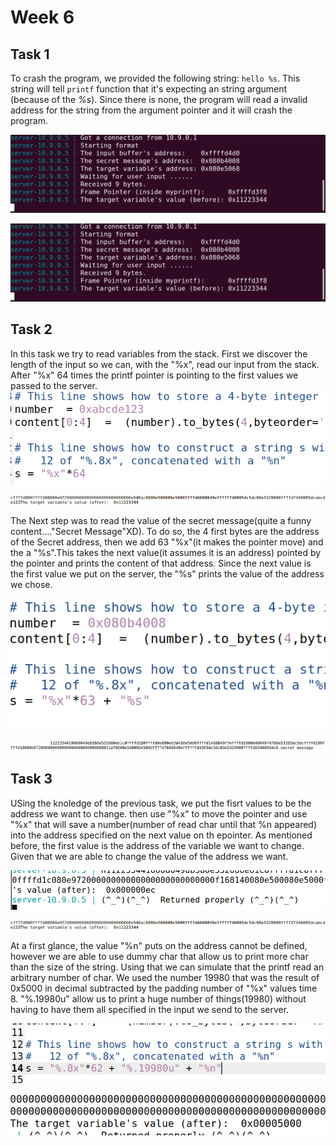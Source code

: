 # Week 6

## Task 1

To crash the program, we provided the following string: `hello %s`. This string will tell `printf` function that it's expecting an string argument (because of the *%s*). Since there is none, the program will read a invalid address for the string from the argument pointer and it will crash the program.

![Task1 Pic1](../Week6/img/task1_1.PNG)

![Task1 Pic1](../Week6/img/task1_1.PNG)


## Task 2
In this task we try to read variables from the stack. First we discover the length of the input so we can, with the "%x", read our input from the stack. After "%x" 64 times the printf pointer is pointing to the first values we passed to the server.
![Task2 Pic1](../Week6/img/task2_1.PNG)

![Task2 Pic2](../Week6/img/task2_2.PNG)

The Next step was to read the value of the secret message(quite a funny content...."Secret Message"XD). To do so, the 4 first bytes are the address of the Secret address, then we add 63 "%x"(it makes the pointer move) and the a "%s".This takes the next value(it assumes it is an address) pointed by the pointer and prints the content of that address.  Since the next value is the first value we put on the server, the "%s" prints the value of the address we chose.

![Task2 Pic3](../Week6/img/task2_3.PNG)

![Task2 Pic4](../Week6/img/task2_4.PNG)


## Task 3

USing the knoledge of the previous task, we put the fisrt values to be the address we want to change. then use "%x" to move the pointer and use "%x" that will save a number(number of read char until that %n appeared) into the address specified on the next value on th epointer. As mentioned before, the first value is the address of the variable we want to change. Given that we are able to change the value of the address we want.


![Task3 Pic1](../Week6/img/task3_1.PNG)

![Task3 Pic2](../Week6/img/task2_2.PNG)

At a first glance, the value "%n" puts on the address cannot be defined, however we are able to use dummy char that allow us to print more char than the size of the string. Using that we can simulate that the printf read an arbitrary number of char.
We used the number 19980 that was the result of 0x5000 in decimal subtracted by the padding number of "%x" values time 8.
"%.19980u" allow us to print a huge number of things(19980) without having to have them all specified in the input we send to the server.


![Task3 Pic3](../Week6/img/task3_3.PNG)

![Task3 Pic4](../Week6/img/task3_4.PNG)
